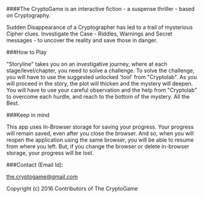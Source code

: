 ####The CryptoGame is an interactive fiction - a suspense thriller - based on Cryptography.

Sudden Disappearance of a Cryptographer has led to a trail of mysterious Cipher clues. Investigate the Case - Riddles, Warnings and Secret messages - to uncover the reality and save those in danger.

###How to Play

"Storyline" takes you on an investigative journey, where at each stage/level/chapter, you need to solve a challenge. To solve the challenge, you will have to use the suggested unlocked 'tool' from "Cryptolab".
As you will proceed in the story, the plot will thicken and the mystery will deepen. You will have to use your careful observation and the help from "Cryptolab" to overcome each hurdle, and reach to the bottom of the mystery.
All the Best.

###Keep in mind

This app uses In-Browser storage for saving your progress.
Your progress will remain saved, even after you close the browser. And so, when you will reopen the application using the same browser, you will be able to resume from where you left.
But, if you change the browser or delete in-browser storage, your progress will be lost.

###Contact (Email Id):

the.cryptogame@gmail.com

Copyright (c) 2016 Contributors of The CryptoGame

